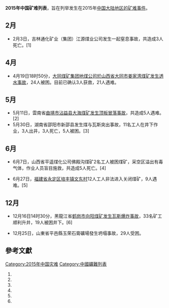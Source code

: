 **2015年中国矿难列表**，旨在列举发生在2015年[中国大陆地区的](../Page/中国大陆.md "wikilink")[矿难事件](../Page/矿难.md "wikilink")。

## 2月

  - 2月3日，吉林通化矿业（集团）江源煤业公司发生一起窒息事故，共造成3人死亡。\[1\]

## 4月

  - 4月19日18时50分，[大同煤矿集团地煤公司於山西省大同市姜家湾煤矿发生透水事故](../Page/大同煤矿集团.md "wikilink")，24人被困。目前已确认3人获救，21人遇难。

## 5月

  - 5月11日，雲南省[曲靖市](../Page/曲靖市.md "wikilink")[沾益县大海煤矿发生顶板冒落事故](https://zh.wikipedia.org/wiki/沾益县 "wikilink")，共造成5人遇难。\[2\]
  - 5月30日，湖南省邵阳市新邵县发生煤与瓦斯突出事故，11名工人在井下作业，3人出井，3人死亡，5人被困。\[3\]

## 6月

  - 6月7日，山西省平遥煤化公司佛殿沟煤矿2名工人被困煤矿，采空区溢出有毒气体，作业人员盲目施救，共造成5人死亡。\[4\]

<!-- end list -->

  - 6月27日，[福建省](../Page/福建省.md "wikilink")[永定区](https://zh.wikipedia.org/wiki/永定区 "wikilink")[培丰镇文东村](../Page/培丰镇.md "wikilink")12人工人非法进入关闭煤矿，9人遇难。\[5\]

## 12月

  - 12月16日14时30分，黑龍江省[鹤岗市向阳煤矿发生瓦斯爆炸事故](../Page/鹤岗市.md "wikilink")，33名矿工顺利升井，19人被困井下。\[6\]

<!-- end list -->

  - 12月25日，山東省平邑縣玉荣石膏礦場發生坍塌事故，29人受困。

## 參考文獻

[Category:2015年中国灾难](https://zh.wikipedia.org/wiki/Category:2015年中国灾难 "wikilink")
[Category:中國礦難列表](https://zh.wikipedia.org/wiki/Category:中國礦難列表 "wikilink")

1.
2.
3.
4.
5.
6.